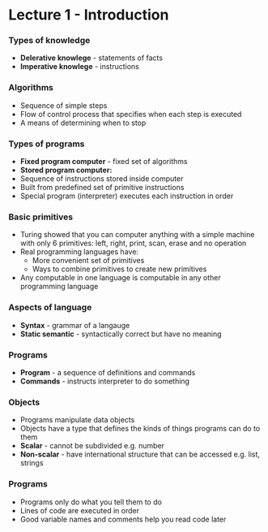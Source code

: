 # Lecture 1 - Introduction

### Types of knowledge
- **Delerative knowlege** - statements of facts
- **Imperative knowlege** - instructions

### Algorithms
- Sequence of simple steps
- Flow of control process that specifies when each step is executed
- A means of determining when to stop

### Types of programs
- **Fixed program computer** - fixed set of algorithms
- **Stored program computer:**
- Sequence of instructions stored inside computer
- Built from predefined set of primitive instructions
- Special program (interpreter) executes each instruction in order

### Basic primitives
- Turing showed that you can computer anything with a simple machine with only 6 primitives:
left, right, print, scan, erase and no operation
- Real programming languages have:
  - More convenient set of primitives
  - Ways to combine primitives to create new primitives
- Any computable in one language is computable in any other programming language

### Aspects of language
- **Syntax** - grammar of a langauge
- **Static semantic** - syntactically correct but have no meaning

### Programs
- **Program** - a sequence of definitions and commands
- **Commands** - instructs interpreter to do something

### Objects
- Programs manipulate data objects
- Objects have a type that defines the kinds of things programs can do to them
- **Scalar** - cannot be subdivided e.g. number
- **Non-scalar** - have international structure that can be accessed e.g. list, strings

### Programs
- Programs only do what you tell them to do
- Lines of code are executed in order
- Good variable names and comments help you read code later



